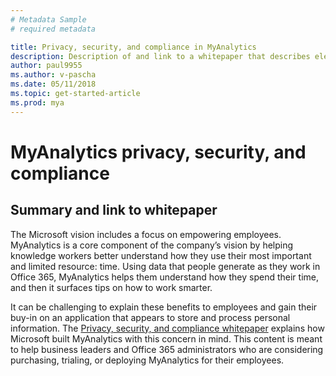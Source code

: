 ```yaml
---
# Metadata Sample
# required metadata

title: Privacy, security, and compliance in MyAnalytics
description: Description of and link to a whitepaper that describes elements of privacy, security, and compliance in MyAnalytics
author: paul9955
ms.author: v-pascha
ms.date: 05/11/2018
ms.topic: get-started-article
ms.prod: mya
---
```


# MyAnalytics privacy, security, and compliance

## Summary and link to whitepaper

The Microsoft vision includes a focus on empowering employees. MyAnalytics is a core component of the company’s vision by helping knowledge workers better understand how they use their most important and limited resource: time. Using data that people generate as they work in Office 365, MyAnalytics helps them understand how they
spend their time, and then it surfaces tips on how to work smarter. 

It can be challenging to explain these benefits to employees and gain their buy-in on an application that appears to store and process personal information. The [Privacy, security, and compliance whitepaper](myanalytics-privacy-compliance-white-paper-final.pdf) explains how Microsoft built MyAnalytics with this concern in mind. This content is meant to help business leaders and Office 365 administrators who are considering purchasing, trialing, or deploying MyAnalytics for their employees.
